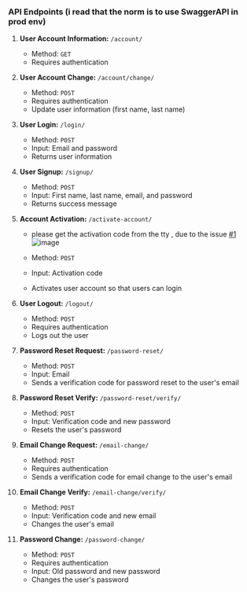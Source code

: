 ### API Endpoints (i read that the norm is to use SwaggerAPI in prod env) 

1. **User Account Information:** `/account/`
    - Method: `GET`
    - Requires authentication

2. **User Account Change:** `/account/change/`
    - Method: `POST`
    - Requires authentication
    - Update user information (first name, last name)

3. **User Login:** `/login/`
    - Method: `POST`
    - Input: Email and password
    - Returns user information

4. **User Signup:** `/signup/`
    - Method: `POST`
    - Input: First name, last name, email, and password
    - Returns success message

5. **Account Activation:** `/activate-account/`
   
   - please get the activation code from the tty , due to the issue
   [#1](https://github.com/wassim31/attraxia_django_assessment/issues/1)
    ![image](https://github.com/user-attachments/assets/dca74bb1-1682-43c4-a0b8-19729bff2306)

    - Method: `POST`
    - Input: Activation code
    - Activates user account so that users can login

6. **User Logout:** `/logout/`
    - Method: `POST`
    - Requires authentication
    - Logs out the user

7. **Password Reset Request:** `/password-reset/`
    - Method: `POST`
    - Input: Email
    - Sends a verification code for password reset to the user's email

8. **Password Reset Verify:** `/password-reset/verify/`
    - Method: `POST`
    - Input: Verification code and new password
    - Resets the user's password

9. **Email Change Request:** `/email-change/`
    - Method: `POST`
    - Requires authentication
    - Sends a verification code for email change to the user's email

10. **Email Change Verify:** `/email-change/verify/`
    - Method: `POST`
    - Input: Verification code and new email
    - Changes the user's email

11. **Password Change:** `/password-change/`
    - Method: `POST`
    - Requires authentication
    - Input: Old password and new password
    - Changes the user's password
